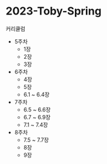 # 2023-Toby-Spring

커리큘럼
- 5주차
  - 1장
  - 2장
  - 3장
- 6주차
  - 4장
  - 5장
  - 6.1 ~ 6.4장
- 7주차
  - 6.5 ~ 6.6장
  - 6.7 ~ 6.9장
  - 7.1 ~ 7.4장
- 8주차
  - 7.5 ~ 7.7장
  - 8장
  - 9장    
